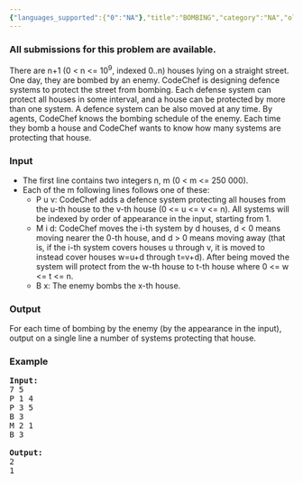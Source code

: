 ```yaml
---
{"languages_supported":{"0":"NA"},"title":"BOMBING","category":"NA","old_version":true,"problem_code":"BOMBING","tags":{"0":"NA"},"layout":"problem"}
---
```


<h3> All submissions for this problem are available. </h3><p>There are n+1 (0 &lt; n &lt;= 10<sup>9</sup>, indexed 0..n) houses lying on a straight street. One day, they are bombed by an enemy. CodeChef is designing defence systems to protect the street from bombing. Each defense system can protect all houses in some interval, and a house can be protected by more than one system. A defence system can be also moved at any time. By agents, CodeChef knows the bombing schedule of the enemy. Each time they bomb a house and CodeChef wants to know how many systems are protecting that house.</p>

<h3>Input</h3>
<ul>
<li>The first line contains two integers n, m (0 &lt; m &lt;= 250 000).</li>
<li>Each of the m following lines follows one of these:<br />
<ul>
<li>P u v: CodeChef adds a defence system protecting all houses from the u-th house to the v-th house (0 &lt;= u &lt;= v &lt;= n). All systems will be indexed by order of appearance in the input, starting from 1.</li>
<li>M i d: CodeChef moves the i-th system by d houses, d &lt; 0 means moving nearer the 0-th house, and d &gt; 0 means moving away (that is, if the i-th system covers houses u through v, it is moved to instead cover houses w=u+d through t=v+d). After being moved the system will protect from the w-th house to t-th house where 0 &lt;= w &lt;= t &lt;= n.</li>
<li>B x: The enemy bombs the x-th house.</li>
</ul>
</li>
</ul>

<h3>Output</h3>
<p>For each time of bombing by the enemy (by the appearance in the input), output on a single line a number of systems protecting that house.</p>

<h3>Example</h3>

<pre>
<b>Input:</b>
7 5
P 1 4
P 3 5
B 3
M 2 1
B 3

<b>Output:</b>
2
1
</pre>    